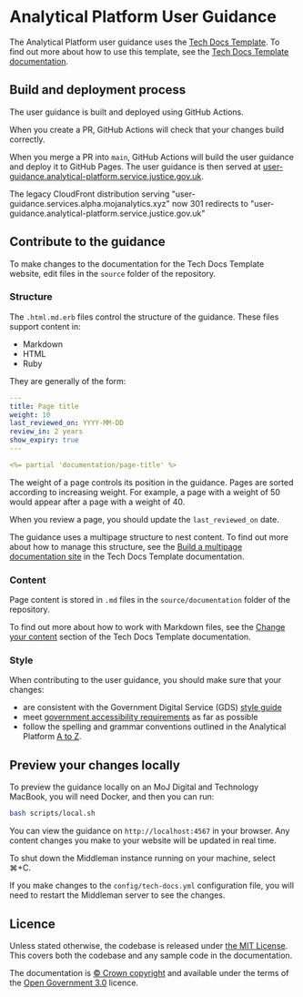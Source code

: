 # Analytical Platform User Guidance

The Analytical Platform user guidance uses the [Tech Docs Template][template]. To find out more about how to use this template, see the [Tech Docs Template documentation][tdt-docs].

## Build and deployment process

The user guidance is built and deployed using GitHub Actions.

When you create a PR, GitHub Actions will check that your changes build correctly.

When you merge a PR into `main`, GitHub Actions will build the user guidance and deploy it to GitHub Pages. The user guidance is then served at [user-guidance.analytical-platform.service.justice.gov.uk][url].

The legacy CloudFront distribution serving "user-guidance.services.alpha.mojanalytics.xyz" now 301 redirects to "user-guidance.analytical-platform.service.justice.gov.uk"

## Contribute to the guidance

To make changes to the documentation for the Tech Docs Template website, edit files in the `source` folder of the repository.

### Structure

The `.html.md.erb` files control the structure of the guidance. These files support content in:

* Markdown
* HTML
* Ruby

They are generally of the form:

```yaml
---
title: Page title
weight: 10
last_reviewed_on: YYYY-MM-DD
review_in: 2 years
show_expiry: true
---

<%= partial 'documentation/page-title' %>
```

The weight of a page controls its position in the guidance. Pages are sorted according to increasing weight. For example, a page with a weight of 50 would appear after a page with a weight of 40.

When you review a page, you should update the `last_reviewed_on` date.

The guidance uses a multipage structure to nest content. To find out more about how to manage this structure, see the [Build a multipage documentation site][multipage] in the Tech Docs Template documentation.

### Content

Page content is stored in `.md` files in the `source/documentation` folder of the repository.

To find out more about how to work with Markdown files, see the [Change your content][change-content] section of the Tech Docs Template documentation.

### Style

When contributing to the user guidance, you should make sure that your changes:

* are consistent with the Government Digital Service (GDS) [style guide][style-guide]
* meet [government accessibility requirements][accessibility] as far as possible
* follow the spelling and grammar conventions outlined in the Analytical Platform [A to Z][a-to-z].

## Preview your changes locally

To preview the guidance locally on an MoJ Digital and Technology MacBook, you will need Docker, and then you can run:

```sh
bash scripts/local.sh
```

You can view the guidance on `http://localhost:4567` in your browser. Any content changes you make to your website will be updated in real time.

To shut down the Middleman instance running on your machine, select ⌘+C.

If you make changes to the `config/tech-docs.yml` configuration file, you will need to restart the Middleman server to see the changes.

## Licence

Unless stated otherwise, the codebase is released under [the MIT License][mit].
This covers both the codebase and any sample code in the documentation.

The documentation is [© Crown copyright][copyright] and available under the terms of the [Open Government 3.0][ogl] licence.

[mit]: LICENCE
[copyright]: http://www.nationalarchives.gov.uk/information-management/re-using-public-sector-information/uk-government-licensing-framework/crown-copyright/
[ogl]: http://www.nationalarchives.gov.uk/doc/open-government-licence/version/3/
[mmt]: https://middlemanapp.com/advanced/project_templates/
[tdt-docs]: https://tdt-documentation.london.cloudapps.digital
[config]: https://tdt-documentation.london.cloudapps.digital/configuration-options.html#configuration-options
[frontmatter]: https://tdt-documentation.london.cloudapps.digital/frontmatter.html#frontmatter
[multipage]: https://tdt-documentation.london.cloudapps.digital/create_project/multipage/#build-a-multipage-documentation-site
[example-content]: https://tdt-documentation.london.cloudapps.digital/content.html#content-examples
[partials]: https://tdt-documentation.london.cloudapps.digital/single_page.html#add-partial-lines
[install-ruby]: https://tdt-documentation.london.cloudapps.digital/install_macs.html#install-ruby
[install-middleman]: https://tdt-documentation.london.cloudapps.digital/install_macs.html#install-middleman
[gem]: https://github.com/alphagov/tech-docs-gem
[template]: https://github.com/alphagov/tech-docs-template
[change-content]: https://tdt-documentation.london.cloudapps.digital/amend_project/content/#change-your-content
[style-guide]: https://www.gov.uk/guidance/style-guide/a-to-z-of-gov-uk-style
[accessibility]: https://www.gov.uk/service-manual/helping-people-to-use-your-service/making-your-service-accessible-an-introduction#meeting-government-accessibility-requirements
[a-to-z]: https://github.com/moj-analytical-services/user-guidance/blob/master/a-to-z.md
[url]: https://user-guidance.analytical-platform.service.justice.gov.uk
